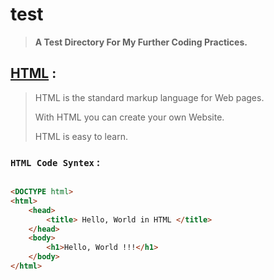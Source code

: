 # test


> **A Test Directory For My Further Coding Practices.**


## [HTML](/html/) :

> HTML is the standard markup language for Web pages.
>
> With HTML you can create your own Website.
>
> HTML is easy to learn.


### `HTML Code Syntex` :


```html

<DOCTYPE html>
<html>
    <head>
        <title> Hello, World in HTML </title>
    </head>
    <body>
        <h1>Hello, World !!!</h1>
    </body>
</html>


```
